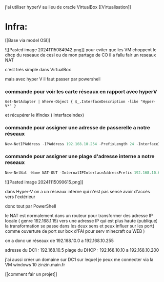 
j'ai utiliser hyperV au lieu de oracle VirtualBox
[[Virtualisation]]

# Infra:
[[Base via model OSI]]

![[Pasted image 20241115084942.png]]
pour eviter que les VM choppent le dhcp du reseaux de cesi ou de mon partage de CO il a fallu fair un reseaux NAT

c'est trés simple dans VirtualBox

mais avec hyper V il faut passer par powershell


###  commande pour voir les carte réseaux en rapport avec hyperV
	Get-NetAdapter | Where-Object { $_.InterfaceDescription -like "Hyper-V*" }
et récupérer le ifIndex ( InterfaceIndex)


###  commande pour assigner une adresse de passerelle a notre réseaux
``` powershell
New-NetIPAddress -IPAddress 192.168.10.254 -PrefixLength 24 -InterfaceIndex 23
```

	
###  commande pour assigner une plage d'adresse interne a notre reseaux
``` powershell
New-NetNat -Name NAT-OUT -InternalIPInterfaceAddressPrefix 192.168.10.0/24
```


![[Pasted image 20241115090615.png]]


dans Hyper-V on a un réseaux interne qui n'est pas sensé avoir d'accès vers l'extérieur

donc tout par PowerShell

le NAT est normalement dans un routeur pour transformer des adresse IP locale ( genre 192.168.1.15)
vers une adresse IP qui est plus haute (publique)
la transformation se passe dans les deux sens et peux influer sur les port( comme ouverture de port sur box d'FAI pour serv minecraft ou WEB )


on a donc un réseaux de 192.168.10.0 a 192.168.10.255


adresse du DC1 : 192.168.10.5
	plage du DHCP : 192.168.10.10 a 192.168.10.200



j'ai aussi créer un domaine sur DC1 sur lequel je peux me connecter via la VM windows 10
		zinzin.main.fr





[[comment fair un projet]]